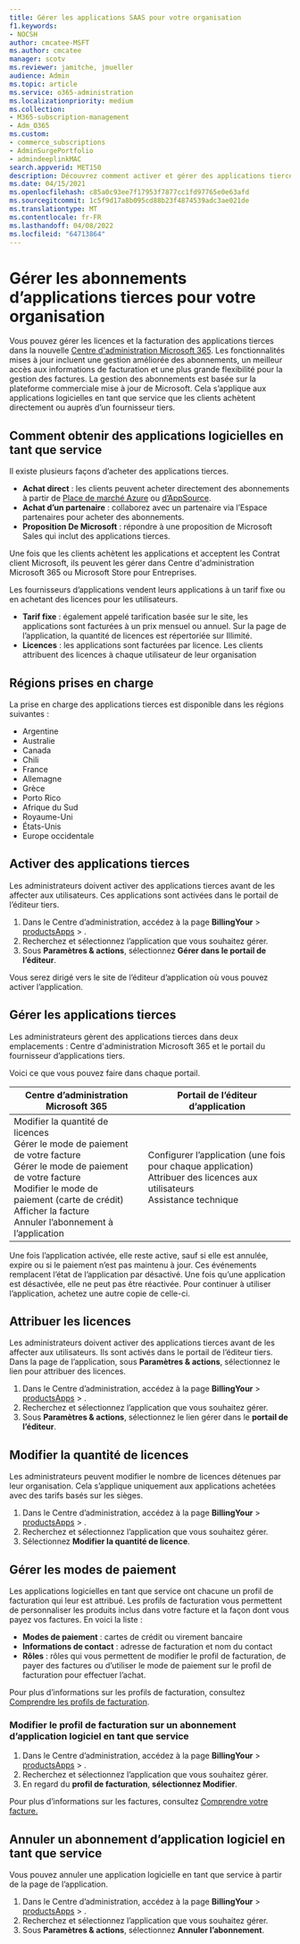 ```yaml
---
title: Gérer les applications SAAS pour votre organisation
f1.keywords:
- NOCSH
author: cmcatee-MSFT
ms.author: cmcatee
manager: scotv
ms.reviewer: jamitche, jmueller
audience: Admin
ms.topic: article
ms.service: o365-administration
ms.localizationpriority: medium
ms.collection:
- M365-subscription-management
- Adm_O365
ms.custom:
- commerce_subscriptions
- AdminSurgePortfolio
- admindeeplinkMAC
search.appverid: MET150
description: Découvrez comment activer et gérer des applications tierces dans Centre d'administration Microsoft 365.
ms.date: 04/15/2021
ms.openlocfilehash: c85a0c93ee7f17953f7877cc1fd97765e0e63afd
ms.sourcegitcommit: 1c5f9d17a8b095cd88b23f4874539adc3ae021de
ms.translationtype: MT
ms.contentlocale: fr-FR
ms.lasthandoff: 04/08/2022
ms.locfileid: "64713864"
---
```

# <a name="manage-third-party-app-subscriptions-for-your-organization"></a>Gérer les abonnements d’applications tierces pour votre organisation

Vous pouvez gérer les licences et la facturation des applications tierces dans la nouvelle <a href="https://go.microsoft.com/fwlink/p/?linkid=2024339" target="_blank">Centre d'administration Microsoft 365</a>. Les fonctionnalités mises à jour incluent une gestion améliorée des abonnements, un meilleur accès aux informations de facturation et une plus grande flexibilité pour la gestion des factures. La gestion des abonnements est basée sur la plateforme commerciale mise à jour de Microsoft. Cela s’applique aux applications logicielles en tant que service que les clients achètent directement ou auprès d’un fournisseur tiers.

## <a name="how-to-get-software-as-a-service-apps"></a>Comment obtenir des applications logicielles en tant que service

Il existe plusieurs façons d’acheter des applications tierces.

- **Achat direct** : les clients peuvent acheter directement des abonnements à partir de [Place de marché Azure](https://azuremarketplace.microsoft.com/marketplace/) ou [d’AppSource](https://appsource.microsoft.com/).
- **Achat d’un partenaire** : collaborez avec un partenaire via l’Espace partenaires pour acheter des abonnements.
- **Proposition De Microsoft** : répondre à une proposition de Microsoft Sales qui inclut des applications tierces.

Une fois que les clients achètent les applications et acceptent les Contrat client Microsoft, ils peuvent les gérer dans Centre d'administration Microsoft 365 ou Microsoft Store pour Entreprises.

Les fournisseurs d’applications vendent leurs applications à un tarif fixe ou en achetant des licences pour les utilisateurs.

- **Tarif fixe** : également appelé tarification basée sur le site, les applications sont facturées à un prix mensuel ou annuel. Sur la page de l’application, la quantité de licences est répertoriée sur Illimité.
- **Licences** : les applications sont facturées par licence. Les clients attribuent des licences à chaque utilisateur de leur organisation

## <a name="supported-regions"></a>Régions prises en charge

La prise en charge des applications tierces est disponible dans les régions suivantes :

- Argentine
- Australie
- Canada
- Chili
- France
- Allemagne
- Grèce
- Porto Rico
- Afrique du Sud
- Royaume-Uni
- États-Unis
- Europe occidentale

## <a name="activate-third-party-apps"></a>Activer des applications tierces

Les administrateurs doivent activer des applications tierces avant de les affecter aux utilisateurs. Ces applications sont activées dans le portail de l’éditeur tiers.

1. Dans le Centre d’administration, accédez à la page **BillingYour** >  <a href="https://go.microsoft.com/fwlink/p/?linkid=2125823" target="_blank">productsApps</a> > .
2. Recherchez et sélectionnez l’application que vous souhaitez gérer.
3. Sous **Paramètres & actions**, sélectionnez **Gérer dans le portail de l’éditeur**.

Vous serez dirigé vers le site de l’éditeur d’application où vous pouvez activer l’application.

## <a name="manage-third-party-apps"></a>Gérer les applications tierces

Les administrateurs gèrent des applications tierces dans deux emplacements : Centre d'administration Microsoft 365 et le portail du fournisseur d’applications tiers.

Voici ce que vous pouvez faire dans chaque portail.

| Centre d’administration Microsoft 365 | Portail de l’éditeur d’application |
| --- | --- |
| Modifier la quantité de licences <br> Gérer le mode de paiement de votre facture <br> Gérer le mode de paiement de votre facture <br> Modifier le mode de paiement (carte de crédit) <br> Afficher la facture <br> Annuler l’abonnement à l’application | Configurer l’application (une fois pour chaque application) <br> Attribuer des licences aux utilisateurs <br> Assistance technique |

Une fois l’application activée, elle reste active, sauf si elle est annulée, expire ou si le paiement n’est pas maintenu à jour. Ces événements remplacent l’état de l’application par désactivé. Une fois qu’une application est désactivée, elle ne peut pas être réactivée. Pour continuer à utiliser l’application, achetez une autre copie de celle-ci.

## <a name="assign-licenses"></a>Attribuer les licences

Les administrateurs doivent activer des applications tierces avant de les affecter aux utilisateurs. Ils sont activés dans le portail de l’éditeur tiers. Dans la page de l’application, sous **Paramètres & actions**, sélectionnez le lien pour attribuer des licences.

1. Dans le Centre d’administration, accédez à la page **BillingYour** >  <a href="https://go.microsoft.com/fwlink/p/?linkid=2125823" target="_blank">productsApps</a> > .
2. Recherchez et sélectionnez l’application que vous souhaitez gérer.
3. Sous **Paramètres & actions**, sélectionnez le lien gérer dans le **portail de l’éditeur**.

## <a name="change-license-quantity"></a>Modifier la quantité de licences

Les administrateurs peuvent modifier le nombre de licences détenues par leur organisation. Cela s’applique uniquement aux applications achetées avec des tarifs basés sur les sièges.

1. Dans le Centre d’administration, accédez à la page **BillingYour** >  <a href="https://go.microsoft.com/fwlink/p/?linkid=2125823" target="_blank">productsApps</a> > .
2. Recherchez et sélectionnez l’application que vous souhaitez gérer.
3. Sélectionnez **Modifier la quantité de licence**.

## <a name="manage-payment-methods"></a>Gérer les modes de paiement

Les applications logicielles en tant que service ont chacune un profil de facturation qui leur est attribué. Les profils de facturation vous permettent de personnaliser les produits inclus dans votre facture et la façon dont vous payez vos factures. En voici la liste :

- **Modes de paiement** : cartes de crédit ou virement bancaire
- **Informations de contact** : adresse de facturation et nom du contact
- **Rôles** : rôles qui vous permettent de modifier le profil de facturation, de payer des factures ou d’utiliser le mode de paiement sur le profil de facturation pour effectuer l’achat.

Pour plus d’informations sur les profils de facturation, consultez [Comprendre les profils de facturation](/microsoft-store/billing-profile).

### <a name="change-the-billing-profile-on-a-software-as-a-service-app-subscription"></a>Modifier le profil de facturation sur un abonnement d’application logiciel en tant que service

1. Dans le Centre d’administration, accédez à la page **BillingYour** >  <a href="https://go.microsoft.com/fwlink/p/?linkid=2125823" target="_blank">productsApps</a> > .
2. Recherchez et sélectionnez l’application que vous souhaitez gérer.
3. En regard du **profil de facturation**, **sélectionnez Modifier**.

Pour plus d’informations sur les factures, consultez [Comprendre votre facture.](billing-and-payments/understand-your-invoice.md)

## <a name="cancel-a-software-as-a-service-app-subscription"></a>Annuler un abonnement d’application logiciel en tant que service

Vous pouvez annuler une application logicielle en tant que service à partir de la page de l’application.

1. Dans le Centre d’administration, accédez à la page **BillingYour** >  <a href="https://go.microsoft.com/fwlink/p/?linkid=2125823" target="_blank">productsApps</a> > .
2. Recherchez et sélectionnez l’application que vous souhaitez gérer.
3. Sous **Paramètres & actions**, sélectionnez **Annuler l’abonnement**.

